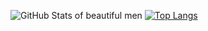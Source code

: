 ![GitHub Stats of beautiful men](https://github-readme-stats.vercel.app/api?username=LLinoor&show_icons=true&theme=vue_dark&count_private=true)
[![Top Langs](https://github-readme-stats.vercel.app/api/top-langs/?username=LLinoor&theme=vue_dark&layout=compact)](https://github.com/anuraghazra/github-readme-stats)
